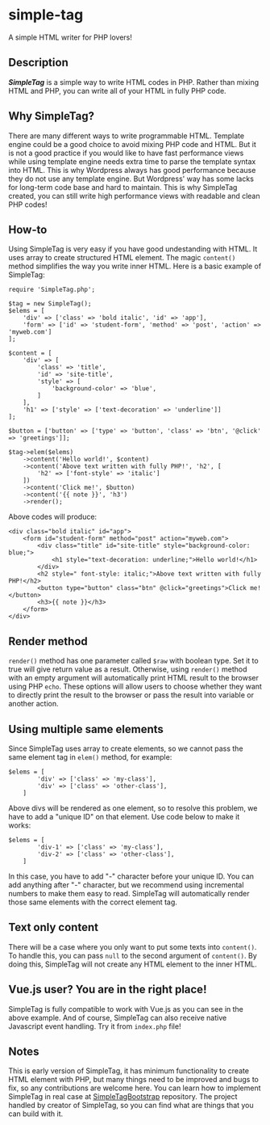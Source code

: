 # simple-tag
A simple HTML writer for PHP lovers!

## Description
<strong><i>SimpleTag</i></strong> is a simple way to write HTML codes in PHP.
Rather than mixing HTML and PHP, you can write all of your HTML in fully PHP code.

## Why SimpleTag?
There are many different ways to write programmable HTML. Template engine could be
a good choice to avoid mixing PHP code and HTML. But it is not a good practice if 
you would like to have fast performance views while using template engine needs extra time 
to parse the template syntax into HTML. This is why Wordpress always has good performance because 
they do not use any template engine. But Wordpress' way has some lacks for long-term 
code base and hard to maintain. This is why SimpleTag created, you can still write high performance
views with readable and clean PHP codes!

## How-to
Using SimpleTag is very easy if you have good undestanding with HTML. It uses array
to create structured HTML element. The magic `content()` method simplifies the way you
write inner HTML. Here is a basic example of SimpleTag:
```
require 'SimpleTag.php';

$tag = new SimpleTag();
$elems = [
    'div' => ['class' => 'bold italic', 'id' => 'app'],
    'form' => ['id' => 'student-form', 'method' => 'post', 'action' => 'myweb.com']
];

$content = [
    'div' => [
        'class' => 'title', 
        'id' => 'site-title',
        'style' => [
            'background-color' => 'blue',
        ]
    ],
    'h1' => ['style' => ['text-decoration' => 'underline']]
];

$button = ['button' => ['type' => 'button', 'class' => 'btn', '@click' => 'greetings']];

$tag->elem($elems)
    ->content('Hello world!', $content)
    ->content('Above text written with fully PHP!', 'h2', [
        'h2' => ['font-style' => 'italic']
    ])
    ->content('Click me!', $button)
    ->content('{{ note }}', 'h3')
    ->render();
```
Above codes will produce:
```
<div class="bold italic" id="app">
    <form id="student-form" method="post" action="myweb.com">
        <div class="title" id="site-title" style="background-color: blue;">
            <h1 style="text-decoration: underline;">Hello world!</h1>
        </div>
        <h2 style=" font-style: italic;">Above text written with fully PHP!</h2>
        <button type="button" class="btn" @click="greetings">Click me!</button>
        <h3>{{ note }}</h3>
    </form>
</div>
```
## Render method
`render()` method has one parameter called `$raw` with boolean type. Set it to true will give return value as a result. Otherwise, using `render()` method with an empty argument will automatically print HTML result to the browser using PHP `echo`. These options will allow users to choose whether they want to directly print the result to the browser or pass the result into variable or another action.

## Using multiple same elements
Since SimpleTag uses array to create elements, so we cannot pass the same element tag in `elem()` method, for example: 
```
$elems = [
        'div' => ['class' => 'my-class'],
        'div' => ['class' => 'other-class'],
    ]
```
Above divs will be rendered as one element, so to resolve this problem, we have to add a "unique ID" on that element. Use code below to make it works:
```
$elems = [
        'div-1' => ['class' => 'my-class'],
        'div-2' => ['class' => 'other-class'],
    ]
```
In this case, you have to add "-" character before your unique ID. You can add anything after "-" character, but we recommend using incremental numbers to make them easy to read. SimpleTag will automatically render those same elements with the correct element tag.

## Text only content
There will be a case where you only want to put some texts into `content()`. To handle this, you can pass `null` to the second argument of `content()`. By doing this, SimpleTag will not create any HTML element to the inner HTML.

## Vue.js user? You are in the right place!
SimpleTag is fully compatible to work with Vue.js as you can see in the above example. And of course, SimpleTag can also receive native Javascript event handling. Try it from `index.php` file! 

## Notes
This is early version of SimpleTag, it has minimum functionality to create HTML element with PHP,
but many things need to be improved and bugs to fix, so any contributions are welcome here. You can learn how to implement SimpleTag in real case at [SimpleTagBootstrap](https://github.com/adnzaki/simple-tag-bootstrap) repository. The project handled by creator of SimpleTag, so you can find what are things that you can build with it.